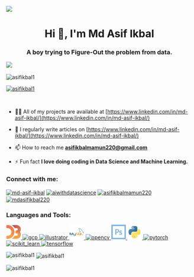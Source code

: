 ![](https://media-exp1.licdn.com/dms/image/C4E22AQE5vBht9CQjYA/feedshare-shrink_800/0/1628245305347?e=1631145600&v=beta&t=SiODK0MCDE7R0OiKjUqNsZ6tlq2hZ8AzqFrj0Egrfec)



<h1 align="center">Hi 👋, I'm Md Asif Ikbal</h1>
<h3 align="center">A boy trying to Figure-Out the problem from data.</h3>



![](https://media-exp1.licdn.com/dms/image/C4E22AQFXZ871GDxPlQ/feedshare-shrink_800/0/1628131179041?e=1631145600&v=beta&t=9eeWLeu4ylcCYkbPhh-hu-vbkBgVUt7z-8dhhLys-3Q)


<p align="left"> <img src="https://komarev.com/ghpvc/?username=asifikbal1&label=Profile%20views&color=0e75b6&style=flat" alt="asifikbal1" /> </p>

<p align="left"> <a href="https://github.com/ryo-ma/github-profile-trophy"><img src="https://github-profile-trophy.vercel.app/?username=asifikbal1" alt="asifikbal1" /></a> </p>

<p align="left"> <a href="https://twitter.com/" target="blank"><img src="https://img.shields.io/twitter/follow/?logo=twitter&style=for-the-badge" alt="" /></a> </p>

- 👨‍💻 All of my projects are available at [https://www.linkedin.com/in/md-asif-ikbal/](https://www.linkedin.com/in/md-asif-ikbal/)

- 📝 I regularly write articles on [https://www.linkedin.com/in/md-asif-ikbal/](https://www.linkedin.com/in/md-asif-ikbal/)

- 📫 How to reach me **asifikbalmamun220@gmail.com**

- ⚡ Fun fact **I love doing coding in Data Science and Machine Learning.**

<h3 align="left">Connect with me:</h3>
<p align="left">
<a href="https://linkedin.com/in/md-asif-ikbal" target="blank"><img align="center" src="https://raw.githubusercontent.com/rahuldkjain/github-profile-readme-generator/master/src/images/icons/Social/linked-in-alt.svg" alt="md-asif-ikbal" height="30" width="40" /></a>
<a href="https://kaggle.com/aiwithdatascience" target="blank"><img align="center" src="https://raw.githubusercontent.com/rahuldkjain/github-profile-readme-generator/master/src/images/icons/Social/kaggle.svg" alt="aiwithdatascience" height="30" width="40" /></a>
<a href="https://fb.com/asifikbalmamun220" target="blank"><img align="center" src="https://raw.githubusercontent.com/rahuldkjain/github-profile-readme-generator/master/src/images/icons/Social/facebook.svg" alt="asifikbalmamun220" height="30" width="40" /></a>
<a href="https://www.hackerrank.com/mdasifikbal220" target="blank"><img align="center" src="https://raw.githubusercontent.com/rahuldkjain/github-profile-readme-generator/master/src/images/icons/Social/hackerrank.svg" alt="mdasifikbal220" height="30" width="40" /></a>
</p>

<h3 align="left">Languages and Tools:</h3>
<p align="left"> <a href="https://d3js.org/" target="_blank"> <img src="https://raw.githubusercontent.com/devicons/devicon/master/icons/d3js/d3js-original.svg" alt="d3js" width="40" height="40"/> </a> <a href="https://cloud.google.com" target="_blank"> <img src="https://www.vectorlogo.zone/logos/google_cloud/google_cloud-icon.svg" alt="gcp" width="40" height="40"/> </a> <a href="https://www.adobe.com/in/products/illustrator.html" target="_blank"> <img src="https://www.vectorlogo.zone/logos/adobe_illustrator/adobe_illustrator-icon.svg" alt="illustrator" width="40" height="40"/> </a> <a href="https://www.mysql.com/" target="_blank"> <img src="https://raw.githubusercontent.com/devicons/devicon/master/icons/mysql/mysql-original-wordmark.svg" alt="mysql" width="40" height="40"/> </a> <a href="https://opencv.org/" target="_blank"> <img src="https://www.vectorlogo.zone/logos/opencv/opencv-icon.svg" alt="opencv" width="40" height="40"/> </a> <a href="https://www.photoshop.com/en" target="_blank"> <img src="https://raw.githubusercontent.com/devicons/devicon/master/icons/photoshop/photoshop-line.svg" alt="photoshop" width="40" height="40"/> </a> <a href="https://www.python.org" target="_blank"> <img src="https://raw.githubusercontent.com/devicons/devicon/master/icons/python/python-original.svg" alt="python" width="40" height="40"/> </a> <a href="https://pytorch.org/" target="_blank"> <img src="https://www.vectorlogo.zone/logos/pytorch/pytorch-icon.svg" alt="pytorch" width="40" height="40"/> </a> <a href="https://scikit-learn.org/" target="_blank"> <img src="https://upload.wikimedia.org/wikipedia/commons/0/05/Scikit_learn_logo_small.svg" alt="scikit_learn" width="40" height="40"/> </a> <a href="https://www.tensorflow.org" target="_blank"> <img src="https://www.vectorlogo.zone/logos/tensorflow/tensorflow-icon.svg" alt="tensorflow" width="40" height="40"/> </a> </p>

<p><img align="left" src="https://github-readme-stats.vercel.app/api/top-langs?username=asifikbal1&show_icons=true&locale=en&layout=compact" alt="asifikbal1" /></p>

<p>&nbsp;<img align="center" src="https://github-readme-stats.vercel.app/api?username=asifikbal1&show_icons=true&locale=en" alt="asifikbal1" /></p>

<p><img align="center" src="https://github-readme-streak-stats.herokuapp.com/?user=asifikbal1&" alt="asifikbal1" /></p>
